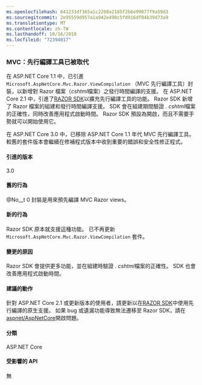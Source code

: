 ```yaml
---
ms.openlocfilehash: 641233df165a1c2208a2185f2b6e99077f9a59d3
ms.sourcegitcommit: 2e95559d957a1a942e490c5fd916df04b39d73a9
ms.translationtype: MT
ms.contentlocale: zh-TW
ms.lasthandoff: 10/16/2019
ms.locfileid: "72394017"
---
```

### <a name="mvc-precompilation-tool-deprecated"></a>MVC：先行編譯工具已被取代

在 ASP.NET Core 1.1 中，已引進 `Microsoft.AspNetCore.Mvc.Razor.ViewCompilation` （MVC 先行編譯工具）封裝，以新增對 Razor 檔案（*cshtml*檔案）之發行時間編譯的支援。 在 ASP.NET Core 2.1 中，引進了[RAZOR SDK](/aspnet/core/razor-pages/sdk?view=aspnetcore-2.1)以擴充先行編譯工具的功能。 Razor SDK 新增了 Razor 檔案的組建和發行時間編譯支援。 SDK 會在組建期間驗證 *. cshtml*檔案的正確性，同時改善應用程式啟動時間。 Razor SDK 預設為開啟，而且不需要手勢就可以開始使用它。

在 ASP.NET Core 3.0 中，已移除 ASP.NET Core 1.1 年代 MVC 先行編譯工具。 較舊的套件版本會繼續在修補程式版本中收到重要的錯誤和安全性修正程式。 

#### <a name="version-introduced"></a>引進的版本

3.0

#### <a name="old-behavior"></a>舊的行為

@No__t 0 封裝是用來預先編譯 MVC Razor views。

#### <a name="new-behavior"></a>新的行為

Razor SDK 原本就支援這種功能。 已不再更新 `Microsoft.AspNetCore.Mvc.Razor.ViewCompilation` 套件。

#### <a name="reason-for-change"></a>變更的原因

Razor SDK 會提供更多功能，並在組建時驗證 *. cshtml*檔案的正確性。 SDK 也會改善應用程式啟動時間。

#### <a name="recommended-action"></a>建議的動作

針對 ASP.NET Core 2.1 或更新版本的使用者，請更新以在[RAZOR SDK](/aspnet/core/razor-pages/sdk?view=aspnetcore-3.0)中使用先行編譯的原生支援。 如果 bug 或遺漏功能導致無法遷移至 Razor SDK，請在[aspnet/AspNetCore](https://github.com/aspnet/AspNetCore/issues)開啟問題。

#### <a name="category"></a>分類

ASP.NET Core

#### <a name="affected-apis"></a>受影響的 API

無

<!-- 

### Affected APIs

Not detectable via API analysis

-->
